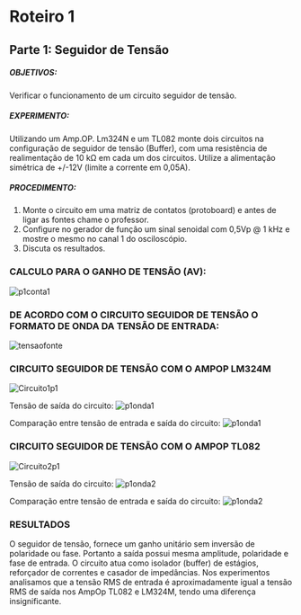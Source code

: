 # Roteiro 1

## Parte 1: Seguidor de Tensão

##### OBJETIVOS:

Verificar o funcionamento de um circuito seguidor de tensão.

##### EXPERIMENTO:

Utilizando um Amp.OP. Lm324N e um TL082 monte dois circuitos na configuração de seguidor de tensão (Buffer), com uma resistência de realimentação de 10 kΩ em cada um dos circuitos. Utilize a alimentação simétrica de +/-12V (limite a corrente em 0,05A).

##### PROCEDIMENTO:

1. Monte o circuito em uma matriz de contatos (protoboard) e antes de ligar as fontes chame o professor.
2. Configure no gerador de função um sinal senoidal com 0,5Vp @ 1 kHz e mostre o mesmo no canal 1 do osciloscópio.
3. Discuta os resultados.


### CALCULO PARA O GANHO DE TENSÃO (AV):
![p1conta1]()

### DE ACORDO COM O CIRCUITO SEGUIDOR DE TENSÃO O FORMATO DE ONDA DA TENSÃO DE ENTRADA:
![tensaofonte]()

### CIRCUITO SEGUIDOR DE TENSÃO COM O AMPOP LM324M
![Circuito1p1]()

Tensão de saída do circuito:
![p1onda1]()

Comparação entre tensão de entrada e saída do circuito:
![p1onda1]()

### CIRCUITO SEGUIDOR DE TENSÃO COM O AMPOP TL082
![Circuito2p1]()

Tensão de saída do circuito:
![p1onda2]()

Comparação entre tensão de entrada e saída do circuito:
![p1onda2]()

### RESULTADOS
O seguidor de tensão, fornece um ganho unitário sem inversão de polaridade ou fase. Portanto a saída possui mesma amplitude, polaridade e fase de entrada. O circuito atua como isolador (buffer) de estágios, reforçador de correntes e casador de impedâncias.
Nos experimentos analisamos que a tensão RMS de entrada é aproximadamente igual a tensão RMS de saída nos AmpOp TL082 e LM324M, tendo uma diferença insignificante.
